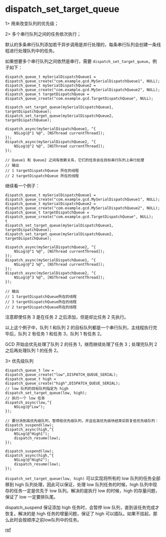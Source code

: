 
# dispatch_set_target_queue

1> 用来改变队列的优先级；

2> 多个串行队列之间的任务依次执行；

默认的多条串行队列添加若干异步调用是并行处理的，每条串行队列会创建一条线程进行处理队列中的任务。

如果想要多个串行队列之间依然是串行，需要 `dispatch_set_target_queue`，例子如下：

```objc
dispatch_queue_t mySerialDispatchQueue1 = dispatch_queue_create("com.example.gcd.MySerialDispatchQueue1", NULL);
dispatch_queue_t mySerialDispatchQueue2 = dispatch_queue_create("com.example.gcd.MySerialDispatchQueue2", NULL);
dispatch_queue_t targetDispatchQueue = dispatch_queue_create("com.example.gcd.TargetDispatchQueue", NULL);

dispatch_set_target_queue(mySerialDispatchQueue1, targetDispatchQueue);
dispatch_set_target_queue(mySerialDispatchQueue2, targetDispatchQueue);

dispatch_async(mySerialDispatchQueue1, ^{
    NSLog(@"1 %@", [NSThread currentThread]);
});
dispatch_async(mySerialDispatchQueue2, ^{
    NSLog(@"2 %@", [NSThread currentThread]);
});

// Queue1 和 Queue2 之间有依赖关系，它们的任务会在目标串行队列上串行处理
// 输出
// 1 targetDispatchQueue 所在的线程
// 2 targetDispatchQueue 所在的线程
```

继续看一个例子：

```objc
dispatch_queue_t mySerialDispatchQueue1 = dispatch_queue_create("com.example.gcd.MySerialDispatchQueue1", NULL);
dispatch_queue_t mySerialDispatchQueue2 = dispatch_queue_create("com.example.gcd.MySerialDispatchQueue2", NULL);
dispatch_queue_t targetDispatchQueue = dispatch_queue_create("com.example.gcd.TargetDispatchQueue", NULL);
t
dispatch_set_target_queue(mySerialDispatchQueue1, targetDispatchQueue);
dispatch_set_target_queue(mySerialDispatchQueue2, targetDispatchQueue);

dispatch_async(mySerialDispatchQueue2, ^{
    NSLog(@"1 %@", [NSThread currentThread]);
});
dispatch_async(mySerialDispatchQueue1, ^{
    NSLog(@"2 %@", [NSThread currentThread]);
});
dispatch_async(mySerialDispatchQueue2, ^{
    NSLog(@"3 %@", [NSThread currentThread]);
});

// 输出
// 1 targetDispatchQueue所在的线程
// 3 targetDispatchQueue所在的线程
// 2 targetDispatchQueue所在的线程
```

注意即使任务 3 是在任务 2 之后添加，但是却比任务 2 先执行。

以上这个例子中，队列 1 和队列 2 的目标队列都是一个串行队列，主线程执行完毕后，队列 2 有任务 1 和任务 3，队列 1 有任务 2。

GCD 开始会优先处理了队列 2 的任务 1，继而继续处理了任务 3；处理完队列 2 之后再处理队列 1 的任务 2。

3> 优先级队列

```
dispatch_queue_t low = dispatch_queue_create("low",DISPATCH_QUEUE_SERIAL);
dispatch_queue_t high = dispatch_queue_create("high",DISPATCH_QUEUE_SERIAL);
// low 队列的目标队列指定为 high
dispatch_set_target_queue(low, high);
// 执行一个 low 任务
dispatch_async(low,^{
    NSLog(@"Low");
});

// 要分派到高优先级队列，暂停低优先级队列，并且在高优先级块结束后恢复低优先级队列：
dispatch_suspend(low);
dispatch_async(high,^{
    NSLog(@"High1");
    dispatch_resume(low);
});

dispatch_suspend(low);
dispatch_async(high,^{
    NSLog(@"High2");
    dispatch_resume(low);
});
```

`dispatch_set_target_queue(low, high)` 可以实现将所有的 low 队列的任务全部移到 high 队列处理，因此可以保证，处理 low 队列任务的时候，high 队列中现存的任务一定是优先于 low 队列。解决的是执行 low 的时候，high 的存量问题，保证了 low 一定要排队尾。

dispatch_suspend 保证添加 high 任务时，会暂停 low 队列，直到该任务完成才恢复。解决的是 high 任务的增量问题，保证了 high 可以插队。如果不挂起，那么此时会按顺序之前low队列中的任务。

[ref](https://norcy.github.io/wiki/iOS/GCD/dispatch_set_target_queue/)


